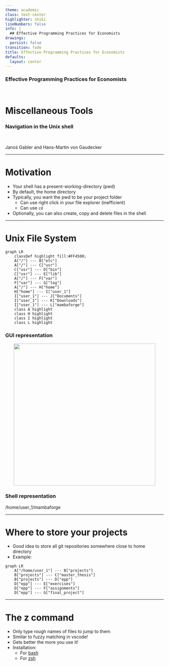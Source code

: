 ```yaml
---
theme: academic
class: text-center
highlighter: shiki
lineNumbers: false
info: |
  ## Effective Programming Practices for Economists
drawings:
  persist: false
transition: fade
title: Effective Programming Practices for Economists
defaults:
  layout: center
---
```


### Effective Programming Practices for Economists

<br/>

# Miscellaneous Tools

### Navigation in the Unix shell

<br/>


Janoś Gabler and Hans-Martin von Gaudecker

---

# Motivation

- Your shell has a present-working-directory (pwd)
- By default, the home directory
- Typically, you want the pwd to be your project folder
  - Can use right click in your file explorer (inefficient)
  - Can use `cd`
- Optionally, you can also create, copy and delete files in the shell

---

# Unix File System

<div class="grid grid-cols-2 gap-45">
<div>

```mermaid {theme: 'dark', scale: 1}
graph LR
    classDef highlight fill:#FF4500;
    A["/"] --- B["etc"]
    A["/"] --- C["usr"]
    C["usr"] --- D["bin"]
    C["usr"] --- E["lib"]
    A["/"] --- F["var"]
    F["var"] --- G["log"]
    A["/"] --- H["home"]
    H["home"] --- I["user_1"]
    I["user_1"] --- J["Documents"]
    I["user_1"] --- K["Downloads"]
    I["user_1"] --- L["mambaforge"]
    class A highlight
    class H highlight
    class I highlight
    class L highlight
```
</div>
<div>

### GUI representation

<center>
<img src="unix_path_mambaforge.png" width=450>
</center>

### Shell representation

/home/user_1/mambaforge

</div>
</div>


---

# Where to store your projects

- Good idea to store all git repositories somewhere close to home directory
- Example:

```mermaid {theme: 'dark', scale: 1}
graph LR
    A["/home/user_1"] --- B["projects"]
    B["projects"] --- C["master_thesis"]
    B["projects"] --- D["epp"]
    D["epp"] --- E["exercises"]
    D["epp"] --- F["assignments"]
    D["epp"] --- G["final_project"]
```

---

# The z command

- Only type rough names of files to jump to them
- Similar to fuzzy matching in vscode!
- Gets better the more you use it!
- Installation:
  - For [bash](https://github.com/rupa/z)
  - For [zsh](https://github.com/agkozak/zsh-z)

